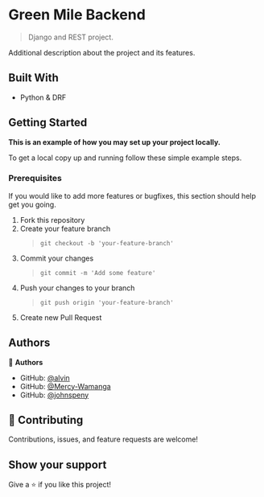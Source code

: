 # Green Mile Backend

> Django and REST project.

Additional description about the project and its features.

## Built With

- Python & DRF


## Getting Started

**This is an example of how you may set up your project locally.**

To get a local copy up and running follow these simple example steps.

### Prerequisites
If you would like to add more features or bugfixes, this section should help get you going.

1. Fork this repository
2. Create your feature branch
   > `git checkout -b 'your-feature-branch'`
3. Commit your changes
   > `git commit -m 'Add some feature'`
4. Push your changes to your branch
   > `git push origin 'your-feature-branch'`
5. Create new Pull Request


## Authors

👤 **Authors**

- GitHub: [@alvin](https://github.com/alvinMemphis)
- GitHub: [@Mercy-Wamanga](https://github.com/Mercy-Wamanga)
- GitHub: [@johnspeny](https://github.com/johnspeny)

## 🤝 Contributing

Contributions, issues, and feature requests are welcome!


## Show your support

Give a ⭐️ if you like this project!